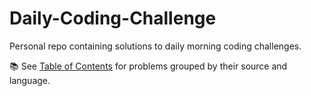 # Daily-Coding-Challenge

Personal repo containing solutions to daily morning coding challenges.

📚 See [Table of Contents](https://github.com/brianAda/Daily-Coding-Challenge/blob/master/Table%20of%20Contents/_Table%20of%20Contents.md) for problems grouped by their source and language.
